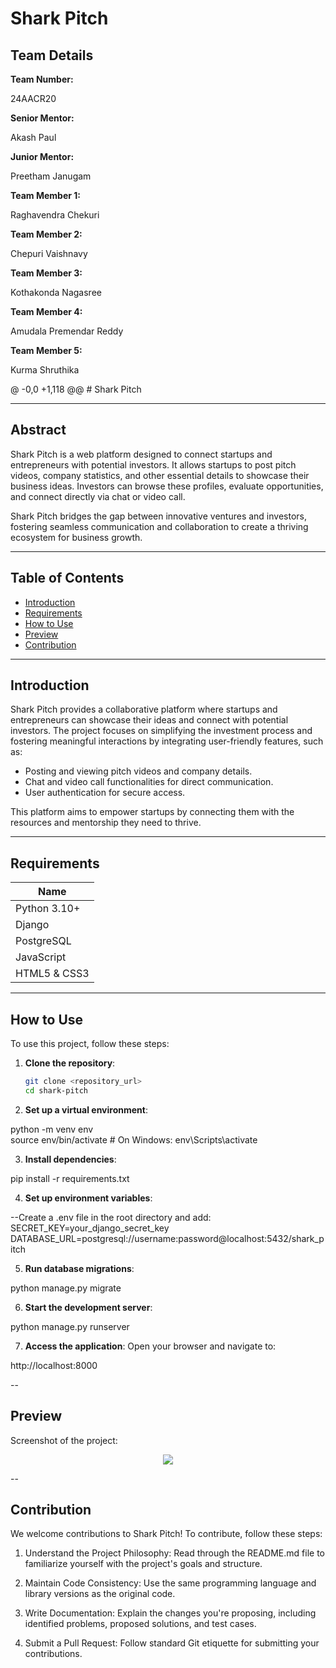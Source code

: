 # Shark Pitch
<h2>Team Details</h2>
<b>Team Number: </b><p>24AACR20</p>
<b>Senior Mentor: </b><p>Akash Paul</p>
<b>Junior Mentor: </b><p>Preetham Janugam</p>
<b>Team Member 1: </b><p>Raghavendra Chekuri</p>
<b>Team Member 2: </b><p>Chepuri Vaishnavy</p>
<b>Team Member 3: </b><p>Kothakonda Nagasree</p>
<b>Team Member 4: </b><p>Amudala Premendar Reddy</p>
<b>Team Member 5: </b><p>Kurma Shruthika</p>
@ -0,0 +1,118 @@
# Shark Pitch

---

## Abstract  
Shark Pitch is a web platform designed to connect startups and entrepreneurs with potential investors. It allows startups to post pitch videos, company statistics, and other essential details to showcase their business ideas. Investors can browse these profiles, evaluate opportunities, and connect directly via chat or video call.  

Shark Pitch bridges the gap between innovative ventures and investors, fostering seamless communication and collaboration to create a thriving ecosystem for business growth.

---

## Table of Contents  
- [Introduction](#introduction)  
- [Requirements](#requirements)  
- [How to Use](#how-to-use)  
- [Preview](#preview)  
- [Contribution](#contribution)  

---

## Introduction  
Shark Pitch provides a collaborative platform where startups and entrepreneurs can showcase their ideas and connect with potential investors. The project focuses on simplifying the investment process and fostering meaningful interactions by integrating user-friendly features, such as:  

- Posting and viewing pitch videos and company details.  
- Chat and video call functionalities for direct communication.  
- User authentication for secure access.  

This platform aims to empower startups by connecting them with the resources and mentorship they need to thrive.  

---

## Requirements  

| Name           |
|----------------|
| Python 3.10+   |
| Django         |
| PostgreSQL     |
| JavaScript     |
| HTML5 & CSS3   |

---

## How to Use  
To use this project, follow these steps:  

1. **Clone the repository**:  
   ```bash  
   git clone <repository_url>  
   cd shark-pitch  

2.  **Set up a virtual environment**:

python -m venv env  
source env/bin/activate  # On Windows: env\Scripts\activate

3. **Install dependencies**:

pip install -r requirements.txt

4. **Set up environment variables**:

 --Create a .env file in the root directory and add:
SECRET_KEY=your_django_secret_key  
DATABASE_URL=postgresql://username:password@localhost:5432/shark_pitch  


5. **Run database migrations**:

python manage.py migrate


6. **Start the development server**:

python manage.py runserver  


7. **Access the application**:
Open your browser and navigate to:

http://localhost:8000  

--

## Preview
Screenshot of the project:

<div align = 'center'> 
   <img src = "https://i.imgur.com/5XxOclD_d.webp?maxwidth=1520&fidelity=grand">
</div>

--

## Contribution
We welcome contributions to Shark Pitch! To contribute, follow these steps:

1. Understand the Project Philosophy:
Read through the README.md file to familiarize yourself with the project's goals and structure.

2. Maintain Code Consistency:
Use the same programming language and library versions as the original code.

3. Write Documentation:
Explain the changes you're proposing, including identified problems, proposed solutions, and test cases.

4. Submit a Pull Request:
Follow standard Git etiquette for submitting your contributions.
